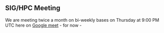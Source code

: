 ## SIG/HPC Meeting

We are meeting twice a month on bi-weekly bases on Thursday at 9:00 PM UTC here on [Google meet](https://meet.google.com/hsy-qnoe-dxx) - for now -

